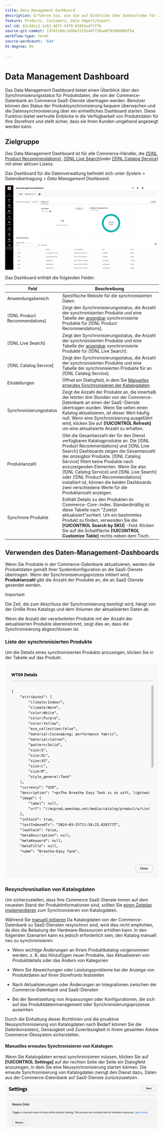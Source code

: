 ```yaml
---
title: Data Management Dashboard
description: Erfahren Sie, wie Sie auf Einblicke über Datenströme für zugreifen können. [!DNL Catalog Service], [!DNL Live Search], und [!DNL Product Recommendation]s.
feature: Products, Customers, Data Import/Export
exl-id: 63c261c1-1a52-46f7-93f8-81055edf1f7b
source-git-commit: 13f47c8dccb98a721924df716ae0793db6889f3a
workflow-type: tm+mt
source-wordcount: '644'
ht-degree: 0%

---
```


# Data Management Dashboard

Das Data Management Dashboard bietet einen Überblick über den Synchronisierungsstatus für Produktdaten, die von der Commerce-Datenbank an Commerce SaaS-Dienste übertragen werden. Benutzer können den Status der Produktsynchronisierung bequem überwachen und die Datensynchronisierung über ein einheitliches Dashboard starten. Diese Funktion bietet wertvolle Einblicke in die Verfügbarkeit von Produktdaten für Ihre Storefront und stellt sicher, dass sie Ihren Kunden umgehend angezeigt werden kann.

## Zielgruppe

Das Data Management Dashboard ist für alle Commerce-Händler, die [[!DNL Product Recommendations]](https://experienceleague.adobe.com/en/docs/commerce-merchant-services/product-recommendations/guide-overview), [[!DNL Live Search]](https://experienceleague.adobe.com/en/docs/commerce-merchant-services/live-search/guide-overview)oder [[!DNL Catalog Service]](https://experienceleague.adobe.com/en/docs/commerce-merchant-services/catalog-service/guide-overview) mit einer aktiven Lizenz.

Das Dashboard für die Datenverwaltung befindet sich unter *System* > Datenübertragung > *Data Management Dashboard*.

![Data Management Dashboard](assets/data-management-dashboard.png)

Das Dashboard enthält die folgenden Felder:

| Feld | Beschreibung |
|--- |--- |
| Anwendungsbereich | Spezifische Website für die synchronisierten Daten. |
| [!DNL Product Recommendations] | Zeigt den Synchronisierungsstatus, die Anzahl der synchronisierten Produkte und eine Tabelle der [anzeigbar](https://experienceleague.adobe.com/en/docs/commerce-admin/config/catalog/inventory#stock-options) synchronisierte Produkte für [!DNL Product Recommendations]. |
| [!DNL Live Search] | Zeigt den Synchronisierungsstatus, die Anzahl der synchronisierten Produkte und eine Tabelle der [anzeigbar](https://experienceleague.adobe.com/en/docs/commerce-admin/config/catalog/inventory#stock-options) synchronisierte Produkte für [!DNL Live Search]. |
| [!DNL Catalog Service] | Zeigt den Synchronisierungsstatus, die Anzahl der synchronisierten Produkte und eine Tabelle der synchronisierten Produkte für an [!DNL Catalog Service]. |
| Einstellungen | Öffnet ein Dialogfeld, in dem Sie [Manuelles erneutes Synchronisieren der Katalogdaten](#resync-catalog-data). |
| Synchronisierungsstatus | Zeigt die Anzahl der Produkte an, die innerhalb der letzten drei Stunden von der Commerce-Datenbank an einen der SaaS-Dienste übertragen wurden. Wenn Sie selten einen Katalog aktualisieren, ist dieser Wert häufig null. Wenn eine Synchronisierung ausgeführt wird, klicken Sie auf **[!UICONTROL Refresh]** um eine aktualisierte Anzahl zu erhalten. |
| Produktanzahl | Gibt die Gesamtanzahl der für den Dienst verfügbaren Katalogprodukte an. Die [!DNL Product Recommendations] und [!DNL Live Search] Dashboards zeigen die Gesamtanzahl der _anzeigbar_ Produkte. [!DNL Catalog Service] filtert keine Produkte nach anzuzeigenden Elementen. Wenn Sie also [!DNL Catalog Service] und [!DNL Live Search] oder [!DNL Product Recommendations] installiert ist, können die beiden Dashboards zwei verschiedene Werte für die Produktanzahl anzeigen. |
| Synchrone Produkte | Enthält Details zu den Produkten im Commerce-Core-Index. Standardmäßig ist diese Tabelle nach &quot;Zuletzt aktualisiert&quot;sortiert. Um ein bestimmtes Produkt zu finden, verwenden Sie die **[!UICONTROL Search by SKU]** -Feld. Klicken Sie auf die Schaltfläche **[!UICONTROL Customize Table]** rechts neben dem Tisch. |

## Verwenden des Daten-Management-Dashboards

Wenn Sie Produkte in der Commerce-Datenbank aktualisieren, werden die Produktdaten gemäß Ihrer Systemkonfiguration an die SaaS-Dienste übertragen. Wenn der Synchronisierungsprozess initiiert wird, **Produktanzahl** gibt die Anzahl der Produkte an, die an SaaS-Dienste gesendet werden.

>[!IMPORTANT]
>
>Die Zeit, die zum Abschluss der Synchronisierung benötigt wird, hängt von der Größe Ihres Katalogs und dem Volumen der aktualisierten Daten ab.

Wenn die Anzahl der verarbeiteten Produkte mit der Anzahl der aktualisierten Produkte übereinstimmt, zeigt dies an, dass die Synchronisierung abgeschlossen ist.

### Liste der synchronisierten Produkte

Um die Details eines synchronisierten Produkts anzuzeigen, klicken Sie in der Tabelle auf das Produkt.

![Syncd-Produktdetails](assets/sync-product-detail.png)

### Resynchronisation von Katalogdaten

Um sicherzustellen, dass Ihre Commerce SaaS-Dienste immer auf dem neuesten Stand der Produktinformationen sind, sollten Sie [einen Zeitplan implementieren](https://experienceleague.adobe.com/en/docs/commerce-operations/configuration-guide/cli/manage-indexers#reindex) zum Synchronisieren von Katalogdaten.

Während Sie [manuell initiieren](#manually-resync-catalog) Da Katalogdaten von der Commerce-Datenbank zu SaaS-Diensten resynchron sind, wird dies nicht empfohlen, da dies die Belastung der Hardware-Ressourcen erhöhen kann. In den folgenden Szenarien kann es jedoch erforderlich sein, den Katalog manuell neu zu synchronisieren:

- Wenn wichtige Änderungen an Ihrem Produktkatalog vorgenommen werden, z. B. das Hinzufügen neuer Produkte, das Aktualisieren von Produktdetails oder das Ändern von Kategorien

- Wenn Sie Abweichungen oder Leistungsprobleme bei der Anzeige von Produktdaten auf Ihren Storefronts feststellen

- Nach Aktualisierungen oder Änderungen an Integrationen zwischen der Commerce-Datenbank und SaaS-Diensten

- Bei der Bereitstellung von Anpassungen oder Konfigurationen, die sich auf das Produktdatenmanagement oder Synchronisierungsprozesse auswirken

Durch die Einhaltung dieser Richtlinien und die proaktive Neusynchronisierung von Katalogdaten nach Bedarf können Sie die Datenkonsistenz, Genauigkeit und Zuverlässigkeit in Ihrem gesamten Adobe Commerce-Ökosystem sicherstellen.

#### Manuelles erneutes Synchronisieren von Katalogen

Wenn Sie Katalogdaten erneut synchronisieren müssen, klicken Sie auf **[!UICONTROL Settings]** auf der rechten Seite der Seite ein Dialogfeld anzuzeigen, in dem Sie eine Neusynchronisierung starten können. Die erneute Synchronisierung von Katalogdaten zwingt den Dienst dazu, Daten aus der Commerce-Datenbank auf SaaS-Dienste zurückzusetzen.

![Manuelles Synchronisieren von Produkten](assets/resync-data.png)
